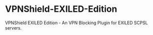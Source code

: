 # VPNShield-EXILED-Edition
VPNShield EXILED Edition - An VPN Blocking Plugin for EXILED SCPSL servers.
